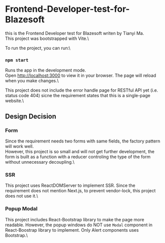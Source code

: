 # Frontend-Developer-test-for-Blazesoft
this is the Frontend Developer test for Blazesoft writen by Tianyi Ma.\
This project was bootstrapped with Vite.\\

To run the project, you can run:\
### `npm start`
Runs the app in the development mode.\
Open [http://localhost:3000](http://localhost:5173) to view it in your browser.
The page will reload when you make changes.\\

This project does not include the error handle page for RESTful API yet (i.e. status code 404) sicne the requirement states that this is a single-page website.\

## Design Decision

### Form
Since the requirement needs two forms with same fields, the factory pattern will work well.\
However, this project is so small and will not get further development, the form is built as a function with a reducer controling the type of the form without unnecessary decoupling.\

### SSR
This project uses ReactDOMServer to implement SSR. Since the requirement does not mention Next.js, to prevent vendor-lock, this project does not use it.\

### Popup Modal
This project includes React-Bootstrap library to make the page more readable. However, the popup windows do NOT use `Modal` component in React-Boostrap library to implement. Only Alert components uses Bootstrap.\
